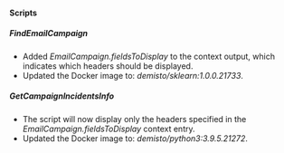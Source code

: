 
#### Scripts
##### FindEmailCampaign
- Added *EmailCampaign.fieldsToDisplay* to the context output, which indicates which headers should be displayed.
- Updated the Docker image to: *demisto/sklearn:1.0.0.21733*.

##### GetCampaignIncidentsInfo
- The script will now display only the headers specified in the *EmailCampaign.fieldsToDisplay* context entry.
- Updated the Docker image to: *demisto/python3:3.9.5.21272*.

